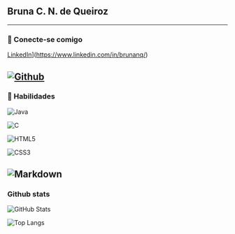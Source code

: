 ## Bruna C. N. de Queiroz
-------------
### :iphone:  Conecte-se comigo

[LinkedIn](https://img.shields.io/badge/LinkedIn-000?style=for-the-badge&logo=linkedin&logoColor=0E76A8)](https://www.linkedin.com/in/brunanq/)

[![Github](https://img.shields.io/badge/Github-357?style=for-the-badge&logo=Github&logoColor=fffff)](https://www.github.com/brunanq)
----------------

### :wrench:  Habilidades
![Java](https://img.shields.io/badge/Java-000?style=for-the-badge&logo=java)

![C](https://img.shields.io/badge/C-000?style=for-the-badge&logo=c)



![HTML5](https://img.shields.io/badge/HTML5-000?style=for-the-badge&logo=html5)

![CSS3](https://img.shields.io/badge/CSS3-000?style=for-the-badge&logo=css3&logoColor=264CE4)

![Markdown](https://img.shields.io/badge/Markdown-000?style=for-the-badge&logo=markdown)
------------

### Github stats

![GitHub Stats](https://github-readme-stats.vercel.app/api?username=brunanq&theme=transparent&bg_color=000&border_color=30A3DC&show_icons=true&icon_color=30A3DC&title_color=E94D5F&text_color=FFF)

![Top Langs](https://github-readme-stats-git-masterrstaa-rickstaa.vercel.app/api/top-langs/?username=brunanq&layout=compact&bg_color=000&border_color=30A3DC&title_color=E94D5F&text_color=FFF)
